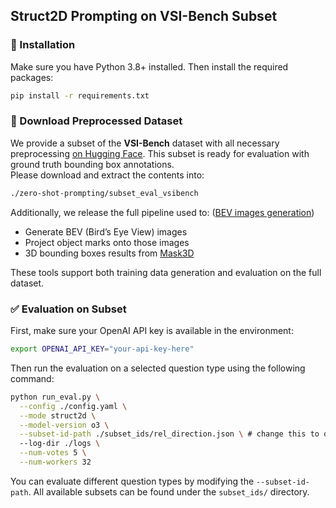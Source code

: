 ## Struct2D Prompting on VSI-Bench Subset

### 🚀 Installation

Make sure you have Python 3.8+ installed. Then install the required packages:

```bash
pip install -r requirements.txt
```

### 🔽 Download Preprocessed Dataset

We provide a subset of the **VSI-Bench** dataset with all necessary preprocessing [on Hugging Face](https://huggingface.co/datasets/fangruiz/struct2d/blob/main/subset_eval_vsibench.zip). This subset is ready for evaluation with ground truth bounding box annotations.  
Please download and extract the contents into:

```bash
./zero-shot-prompting/subset_eval_vsibench
```

Additionally, we release the full pipeline used to: ([BEV images generation](../data-processing/README.md))
- Generate BEV (Bird’s Eye View) images
- Project object marks onto those images
- 3D bounding boxes results from [Mask3D](https://github.com/JonasSchult/Mask3D)

These tools support both training data generation and evaluation on the full dataset.

### ✅ Evaluation on Subset

First, make sure your OpenAI API key is available in the environment:

```bash
export OPENAI_API_KEY="your-api-key-here"
```

Then run the evaluation on a selected question type using the following command:

```bash
python run_eval.py \
  --config ./config.yaml \
  --mode struct2d \
  --model-version o3 \
  --subset-id-path ./subset_ids/rel_direction.json \ # change this to other JSON files under 'subset_ids' for different question types
  --log-dir ./logs \
  --num-votes 5 \
  --num-workers 32 
```
You can evaluate different question types by modifying the `--subset-id-path`. All available subsets can be found under the `subset_ids/` directory.